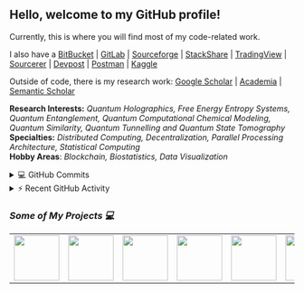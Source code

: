 ## Hello, welcome to my GitHub profile!

Currently, this is where you will find most of my code-related work.

I also have a [BitBucket](https://bitbucket.org/gamer456148/) | [GitLab](https://gitlab.com/decentralizedinternet) | [Sourceforge](https://sourceforge.net/u/gamer456148/profile/) | [StackShare](https://stackshare.io/Mentors4EDU) | [TradingView](https://www.tradingview.com/u/gamer456148/#published-scripts) | [Sourcerer](https://sourcerer.io/mentors4edu/) | [Devpost](https://devpost.com/gamer456148) | [Postman](https://explore.postman.com/decentralizedinternet) | [Kaggle](https://www.kaggle.com/quantportal/)

Outside of code, there is my research work:
[Google Scholar](https://scholar.google.com/citations?user=v7duoewAAAAJ&hl=en&oi=ao) | [Academia](https://bleunomics.academia.edu/AndrewNassief) | [Semantic Scholar](https://www.semanticscholar.org/author/Andrew-M.-K.-Nassief/1490755710)

**Research Interests:** *Quantum Holographics, Free Energy Entropy Systems, Quantum Entanglement, Quantum Computational Chemical Modeling, Quantum Similarity, Quantum Tunnelling and Quantum State Tomography*   
**Specialties:** *Distributed Computing, Decentralization, Parallel Processing Architecture, Statistical Computing*  
**Hobby Areas**: *Blockchain, Biostatistics, Data Visualization*

<details>
  <summary>💻 GitHub Commits</summary>
  <br/>

|![Andrew's github stats](https://github-readme-stats-git-masterrstaa-rickstaa.vercel.app/api?username=Mentors4EDU&count_private&include_all_commits=true&hide_title=true&show_icons=true&theme=highcontrast) | [![GitHub Streak](http://github-readme-streak-stats.herokuapp.com?user=Mentors4EDU&theme=blue-green&hide_border=true)](https://git.io/streak-stats)|
|---|---|
</details>
<details>
  <summary>⚡ Recent GitHub Activity</summary>
  <br/>
  
[![Ashutosh's github activity graph](https://github-readme-activity-graph.vercel.app/graph?username=Mentors4EDU&bg_color=000000&color=FFFFFF&line=0aad45&point=1837f8&area=true&hide_border=true)](https://github.com/ashutosh00710/github-readme-activity-graph)
</details>

<h3 align='left'><i>Some of My Projects 💻</i></h2>

<table width="100">
<tr>
    <td align='center' width="190">
      <a href="https://lonero.org/">
        <img src="https://avatars.githubusercontent.com/u/40068732?s=200&v=4" width="80">
    </td>
    <td align='center' width="190">
      <a href="https://open-franchise.github.io">
        <img src="https://avatars.githubusercontent.com/u/76857913?s=200&v=4" width="80">
    </td>
    <td align='center' width="190">
      <a href="https://etherstone.org">
        <img src="https://avatars.githubusercontent.com/u/44714417?s=200&v=4" width="80">
    </td>
     <td align='center' width="190">
      <a href="https://github.com/Ethical-Open-Source">       
        <img src="https://avatars.githubusercontent.com/u/76802623?s=200&v=4" width="80">
    </td>
    <td align='center' width="190">
      <a href="https://github.com/OPNL">             
        <img src="https://avatars.githubusercontent.com/u/78624714?s=200&v=4" width="80">
    </td>
    <td align='center' width="190">
      <a href="https://github.com/eldsuit-innovations">             
        <img src="https://avatars.githubusercontent.com/u/49759744?s=200&v=4" width="80">
    </td>
    <td align='center' width="190">
      <a href="https://airadiology.github.io/">             
        <img src="https://avatars2.githubusercontent.com/u/60891473?v=4" width="80">
    </td>      
</table>
